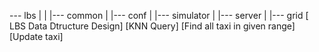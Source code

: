  --- lbs
   |
   |
   |--- common
   |
   |--- conf
   |
   |--- simulator
   |
   |--- server
          |
          |--- grid [ LBS Data Dtructure Design]
                    [KNN Query]
                    [Find all taxi in given range]
                    [Update taxi]
